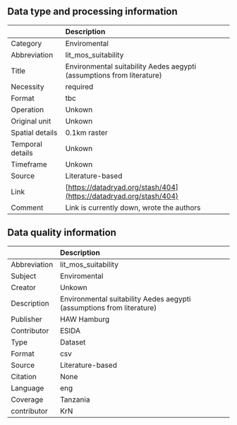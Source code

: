 ## Data type and processing information 

|                  | Description                                                           |
|:-----------------|:----------------------------------------------------------------------|
| Category         | Enviromental                                                          |
| Abbreviation     | lit_mos_suitability                                                   |
| Title            | Environmental suitability Aedes aegypti (assumptions from literature) |
| Necessity        | required                                                              |
| Format           | tbc                                                                   |
| Operation        | Unkown                                                                |
| Original unit    | Unkown                                                                |
| Spatial details  | 0.1km raster                                                          |
| Temporal details | Unkown                                                                |
| Timeframe        | Unkown                                                                |
| Source           | Literature-based                                                      |
| Link             | [https://datadryad.org/stash/404](https://datadryad.org/stash/404)    |
| Comment          | Link is currently down, wrote the authors                             |

## Data quality information 

|              | Description                                                           |
|:-------------|:----------------------------------------------------------------------|
| Abbreviation | lit_mos_suitability                                                   |
| Subject      | Enviromental                                                          |
| Creator      | Unkown                                                                |
| Description  | Environmental suitability Aedes aegypti (assumptions from literature) |
| Publisher    | HAW Hamburg                                                           |
| Contributor  | ESIDA                                                                 |
| Type         | Dataset                                                               |
| Format       | csv                                                                   |
| Source       | Literature-based                                                      |
| Citation     | None                                                                  |
| Language     | eng                                                                   |
| Coverage     | Tanzania                                                              |
| contributor  | KrN                                                                   |